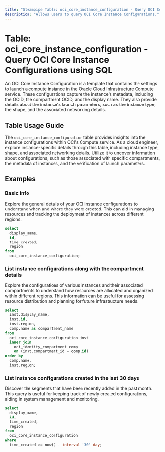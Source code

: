 ```yaml
---
title: "Steampipe Table: oci_core_instance_configuration - Query OCI Core Instance Configurations using SQL"
description: "Allows users to query OCI Core Instance Configurations."
---
```


# Table: oci_core_instance_configuration - Query OCI Core Instance Configurations using SQL

An OCI Core Instance Configuration is a template that contains the settings to launch a compute instance in the Oracle Cloud Infrastructure Compute service. These configurations capture the instance's metadata, including the OCID, the compartment OCID, and the display name. They also provide details about the instance's launch parameters, such as the instance type, the shape, and the associated networking details.

## Table Usage Guide

The `oci_core_instance_configuration` table provides insights into the instance configurations within OCI's Compute service. As a cloud engineer, explore instance-specific details through this table, including instance type, shape, and associated networking details. Utilize it to uncover information about configurations, such as those associated with specific compartments, the metadata of instances, and the verification of launch parameters.

## Examples

### Basic info
Explore the general details of your OCI instance configurations to understand when and where they were created. This can aid in managing resources and tracking the deployment of instances across different regions.

```sql
select
  display_name,
  id,
  time_created,
  region
from
  oci_core_instance_configuration;
```

### List instance configurations along with the compartment details
Explore the configurations of various instances and their associated compartments to understand how resources are allocated and organized within different regions. This information can be useful for assessing resource distribution and planning for future infrastructure needs.

```sql
select
  inst.display_name,
  inst.id,
  inst.region,
  comp.name as compartment_name
from
  oci_core_instance_configuration inst
  inner join
    oci_identity_compartment comp
    on (inst.compartment_id = comp.id)
order by
  comp.name,
  inst.region;
```

### List instance configurations created in the last 30 days
Discover the segments that have been recently added in the past month. This query is useful for keeping track of newly created configurations, aiding in system management and monitoring.

```sql
select
  display_name,
  id,
  time_created,
  region
from
  oci_core_instance_configuration
where
  time_created >= now() - interval '30' day;
```